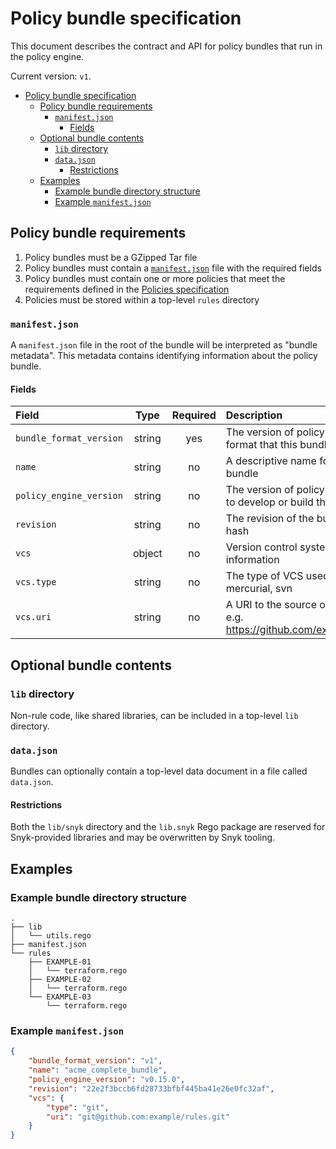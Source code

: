 # Policy bundle specification

This document describes the contract and API for policy bundles that run in the policy engine.

Current version: `v1`.

- [Policy bundle specification](#policy-bundle-specification)
  - [Policy bundle requirements](#policy-bundle-requirements)
    - [`manifest.json`](#manifestjson)
      - [Fields](#fields)
  - [Optional bundle contents](#optional-bundle-contents)
    - [`lib` directory](#lib-directory)
    - [`data.json`](#datajson)
      - [Restrictions](#restrictions)
  - [Examples](#examples)
    - [Example bundle directory structure](#example-bundle-directory-structure)
    - [Example `manifest.json`](#example-manifestjson)

## Policy bundle requirements

1. Policy bundles must be a GZipped Tar file
2. Policy bundles must contain a [`manifest.json`](#manifestjson) file with the required fields
3. Policy bundles must contain one or more policies that meet the requirements defined in the
   [Policies specification](policy_spec.md)
4. Policies must be stored within a top-level `rules` directory

### `manifest.json`

A `manifest.json` file in the root of the bundle will be interpreted as "bundle metadata". This
metadata contains identifying information about the policy bundle.

#### Fields

| Field                   |  Type  | Required | Description                                                                  |
| :---------------------- | :----: | :------: | :--------------------------------------------------------------------------- |
| `bundle_format_version` | string |   yes    | The version of policy engine bundle format that this bundle conforms to      |
| `name`                  | string |    no    | A descriptive name for the rule bundle                                       |
| `policy_engine_version` | string |    no    | The version of policy engine used to develop or build this bundle            |
| `revision`              | string |    no    | The revision of the bundle, e.g. a Git hash                                  |
| `vcs`                   | object |    no    | Version control system (VCS) information                                     |
| `vcs.type`              | string |    no    | The type of VCS used, e.g. git, mercurial, svn                               |
| `vcs.uri`               | string |    no    | A URI to the source of this bundle, e.g. https://github.com/example/policies |

## Optional bundle contents

### `lib` directory

Non-rule code, like shared libraries, can be included in a top-level `lib` directory.

### `data.json`

Bundles can optionally contain a top-level data document in a file called `data.json`.

#### Restrictions

Both the `lib/snyk` directory and the `lib.snyk` Rego package are reserved for Snyk-provided
libraries and may be overwritten by Snyk tooling.

## Examples

### Example bundle directory structure

```
.
├── lib
│   └── utils.rego
├── manifest.json
└── rules
    ├── EXAMPLE-01
    │   └── terraform.rego
    ├── EXAMPLE-02
    │   └── terraform.rego
    └── EXAMPLE-03
        └── terraform.rego
```

### Example `manifest.json`

```json
{
    "bundle_format_version": "v1",
    "name": "acme_complete_bundle",
    "policy_engine_version": "v0.15.0",
    "revision": "22e2f3bccb6fd28733bfbf445ba41e26e0fc32af",
    "vcs": {
        "type": "git",
        "uri": "git@github.com:example/rules.git"
    }
}
```
